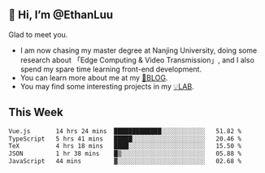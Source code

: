 ## 👋 Hi, I’m @EthanLuu

Glad to meet you.

- I am now chasing my master degree at Nanjing University, doing some research about 「Edge Computing & Video Transmission」, and I also spend my spare time learning front-end development.
- You can learn more about me at my [📝BLOG](https://blog.ethanloo.cn).
- You may find some interesting projects in my [💡LAB](https://lab.ethanloo.cn).

## This Week
<!--START_SECTION:waka-->

```txt
Vue.js       14 hrs 24 mins  █████████████░░░░░░░░░░░░   51.82 %
TypeScript   5 hrs 41 mins   █████░░░░░░░░░░░░░░░░░░░░   20.46 %
TeX          4 hrs 18 mins   ████░░░░░░░░░░░░░░░░░░░░░   15.50 %
JSON         1 hr 38 mins    █▒░░░░░░░░░░░░░░░░░░░░░░░   05.88 %
JavaScript   44 mins         ▓░░░░░░░░░░░░░░░░░░░░░░░░   02.68 %
```

<!--END_SECTION:waka-->
